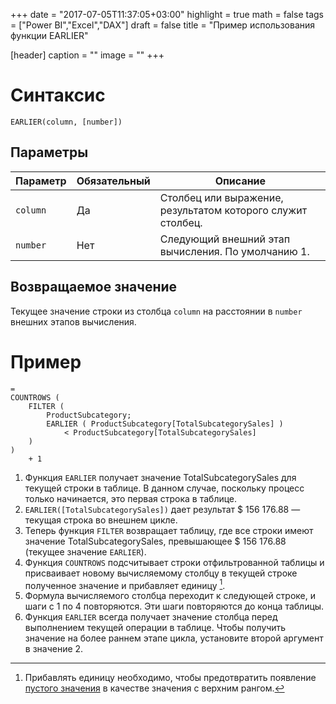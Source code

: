 +++
date = "2017-07-05T11:37:05+03:00"
highlight = true
math = false
tags = ["Power BI","Excel","DAX"]
draft = false
title = "Пример использования функции EARLIER"

[header]
  caption = ""
  image = ""
+++

# Синтаксис
```
EARLIER(column, [number])
```
## Параметры

|Параметр|Обязательный|Описание|
|---|---|---|
|`column`| Да |  Столбец или выражение, результатом которого служит столбец. |
|`number` | Нет | Следующий внешний этап вычисления. По умолчанию 1. |

## Возвращаемое значение
Текущее значение строки из столбца `column` на расстоянии в `number` внешних этапов вычисления.

# Пример
```dax
=
COUNTROWS (
    FILTER (
        ProductSubcategory;
        EARLIER ( ProductSubcategory[TotalSubcategorySales] )
            < ProductSubcategory[TotalSubcategorySales]
    )
)
    + 1
```

1. Функция `EARLIER` получает значение TotalSubcategorySales для текущей строки в таблице. В данном случае, поскольку процесс только начинается, это первая строка в таблице.
1. `EARLIER([TotalSubcategorySales])` дает результат $ 156 176.88 — текущая строка во внешнем цикле.
1. Теперь функция `FILTER` возвращает таблицу, где все строки имеют значение TotalSubcategorySales, превышающее $ 156 176.88 (текущее значение `EARLIER`).
1. Функция `COUNTROWS` подсчитывает строки отфильтрованной таблицы и присваивает новому вычисляемому столбцу в текущей строке полученное значение и прибавляет единицу [^1].
1. Формула вычисляемого столбца переходит к следующей строке, и шаги с 1 по 4 повторяются. Эти шаги повторяются до конца таблицы.
1. Функция `EARLIER` всегда получает значение столбца перед выполнением текущей операции в таблице. Чтобы получить значение на более раннем этапе цикла, установите второй аргумент в значение 2.

[^1]: Прибавлять единицу необходимо, чтобы предотвратить появление [пустого значения](../handing-of-dax-blank) в качестве значения с верхним рангом.
